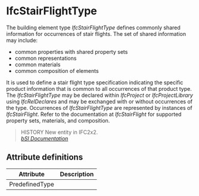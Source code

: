 IfcStairFlightType
==================
The building element type _IfcStairFlightType_ defines commonly shared
information for occurrences of stair flights. The set of shared information
may include:  
  
* common properties with shared property sets  
* common representations  
* common materials  
* common composition of elements  
  
It is used to define a stair flight type specification indicating the specific
product information that is common to all occurrences of that product type.
The _IfcStairFlightType_ may be declared within _IfcProject_ or
_IfcProjectLibrary_ using _IfcRelDeclares_ and may be exchanged with or
without occurrences of the type. Occurrences of _IfcStairFlightType_ are
represented by instances of _IfcStairFlight_. Refer to the documentation at
_IfcStairFlight_ for supported property sets, materials, and composition.  
  
> HISTORY  New entity in IFC2x2.  
[ _bSI
Documentation_](https://standards.buildingsmart.org/IFC/DEV/IFC4_2/FINAL/HTML/schema/ifcsharedbldgelements/lexical/ifcstairflighttype.htm)


Attribute definitions
---------------------
| Attribute      | Description   |
|----------------|---------------|
| PredefinedType |               |

